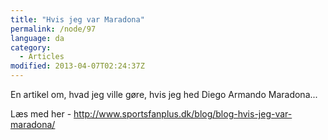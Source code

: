 ```yaml
---
title: "Hvis jeg var Maradona"
permalink: /node/97
language: da
category:
  - Articles
modified: 2013-04-07T02:24:37Z
---
```


En artikel om, hvad jeg ville gøre, hvis jeg hed Diego Armando Maradona...

Læs med her - <http://www.sportsfanplus.dk/blog/blog-hvis-jeg-var-maradona/>
